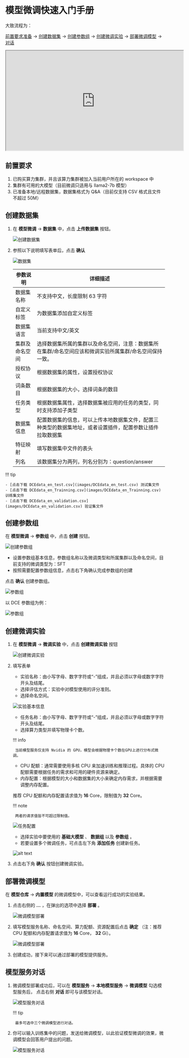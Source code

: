 # 模型微调快速入门手册

大致流程为：

[前置要求准备](#_2) -> [创建数据集](#_3) -> [创建参数组](#_4) -> [创建微调实验](#_5) -> [部署微调模型](#_6) -> [对话](#_7)

<div class="video-container">
<iframe width="560" height="315" src="https://harbor-test2.cn-sh2.ufileos.com/drun/fine-tuning.mp4" title="模型微调教学" allow="accelerometer; autoplay; clipboard-write; encrypted-media; gyroscope; picture-in-picture; web-share" allowfullscreen></iframe>
</div>

## 前置要求

1. 已购买算力集群，并且该算力集群被加入当前用户所在的 workspace 中
2. 集群有可用的大模型（目前微调只适用与 llama2-7b 模型）
3. 已准备本地/远程数据集，数据集格式为 Q&A（目前仅支持 CSV 格式且文件不超过 50M）

## 创建数据集

1. 在 **模型微调** -> **数据集** 中，点击 **上传数据集** 按钮。

    ![创建数据集](images/dataset01.png)

1. 参照以下说明填写表单后，点击 **确认**

    ![数据集](images/dataset02.png)

    | 参数说明 | 详细描述 |
    | -------- | -------- |
    | 数据集名称 | 不支持中文，长度限制 63 字符 |
    | 自定义标签 | 为数据集添加自定义标签 |
    | 数据集语言 | 当前支持中文/英文 |
    | 集群及命名空间 | 选择数据集所属的集群以及命名空间，注意：数据集所在集群/命名空间应该和微调实验所属集群/命名空间保持一致。 |
    | 授权协议 | 根据数据集的属性，设置授权协议 |
    | 词条数目 | 根据数据集的大小，选择词条的数目 |
    | 任务类型 | 根据数据集属性，选择数据集被应用的任务的类型，同时支持添加子类型 |
    | 数据集信息 | 配置数据集的信息，可以上传本地数据集文件，配置三种类型的数据集地址，或者设置插件，配置参数让插件拉取数据集 |
    | 特征映射 | 填写数据集中文件的表头 |
    | 列名 | 该数据集分为两列，列名分别为：question/answer |

!!! tip

    - [点击下载 DCEdata_en_test.csv](images/DCEdata_en_test.csv) 测试集文件
    - [点击下载 DCEdata_en_Trainning.csv](images/DCEdata_en_Trainning.csv) 训练集文件
    - [点击下载 DCEdata_en_validation.csv](images/DCEdata_en_validation.csv) 验证集文件

## 创建参数组

在 **模型微调** -> **参数组** 中，点击 **创建** 按钮。

![创建参数组](images/create-parameter-groups.png)

- 设置参数组基本信息，参数组名称以及微调类型和所属集群以及命名空间，目前支持的微调类型为：SFT
- 按照需要配置参数组信息，点击右下角确认完成参数组的创建

点击 **确认** 创建参数组。

![参数组](images/parmergroup02.png)

以 DCE 参数组为例：

![参数组](images/parmergroup01.png)

## 创建微调实验

1. 在 **模型微调** -> **微调实验** 中，点击 **创建微调实验** 按钮

    ![创建微调实验](images/create-fine-tuning-experiment.png)

2. 填写表单

    - 实验名称：由小写字母、数字字符或“-”组成，并且必须以字母或数字字符开头及结尾。
    - 选择评估方式：实验中对模型使用的评分准则。
    - 选择命名空间。

    ![实验基本信息](images/basic-information-of-experiment.png)

    - 任务名称：由小写字母、数字字符或“-”组成，并且必须以字母或数字字符开头及结尾。
    - 选择算力类型并填写物理卡个数。
   
    !!! info
   
        当前模型服务仅支持 Nvidia 的 GPU，模型会根据物理卡个数在GPU上进行分布式微调。
   
    - CPU 配额：通常需要使用多核 CPU 来加速训练和推理过程。具体的 CPU 配额需要根据任务的需求和可用的硬件资源来确定。
    - 内存配置：根据模型的大小和数据集的大小来确定内存需求，并根据需要调整内存配置。
   
    推荐 CPU 配额和内存配置请求值为 **16** Core，限制值为 **32** Core。
   
    !!! note
   
        两者的请求值皆不可超过限制值。
   
    ![任务配置](images/resource-allocation.png)
   
    - 选择实验中要使用的 **基础大模型** 、 **数据组** 以及 **参数组** 。
    - 若要设置多个微调任务，可点击左下角 **添加任务** 创建新任务。
   
    ![alt text](images/add-task.png)

3. 点击右下角 **确认** 按钮创建微调实验。

## 部署微调模型

在 **模型仓库** -> **内置模型** 的微调模型中，可以查看运行成功的实验结果。

1. 点击右侧的 **...** ，在弹出的选项中选择 **部署** 。

    ![微调模型部署](images/dtx-chat01.png)

2. 填写模型服务名称、命名空间、算力配额、资源配置后点击 **确定** （注：推荐 CPU 配额和内存配置请求值为 **16** Core， **32** Gi）。

    ![微调模型部署](images/dtx-chat02.png)

3. 创建成功，接下来可以通过部署的模型提供服务。

## 模型服务对话

1. 微调模型部署成功后，可以在 **模型服务** -> **本地模型服务** -> **微调模型** 勾选模型服务后，
   点击右侧 **对话** 即可与该模型对话。

    ![模型服务对话](images/dtx-chat03.png)

    !!! tip

        最多可选中三个微调模型进行对话。

2. 你可以输入训练集中的问题，发送给微调模型，以此验证模型微调的效果，微调模型会回答用户提出的问题。

    ![模型服务对话](images/dtx-chat04.png)